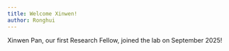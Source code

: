 ```yaml
---
title: Welcome Xinwen!
author: Ronghui
---
```


Xinwen Pan, our first Research Fellow, joined the lab on September 2025!
